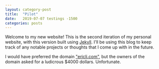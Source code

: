 ```yaml
---
layout: category-post
title:  "Pilot"
date:   2019-07-07 testings -1500
categories: posts
---
```


Welcome to my new website! This is the second iteration of my personal website, with this version built using [Jekyll](https://jekyllrb.com/). I'll be using this blog to keep track of any notable projects or thoughts that I come up with in the future.

I would have preferred the domain ["ericli.com"](https://ericli.com), but the owners of the domain asked for a ludicrous $4000 dollars. Unfortunate.

